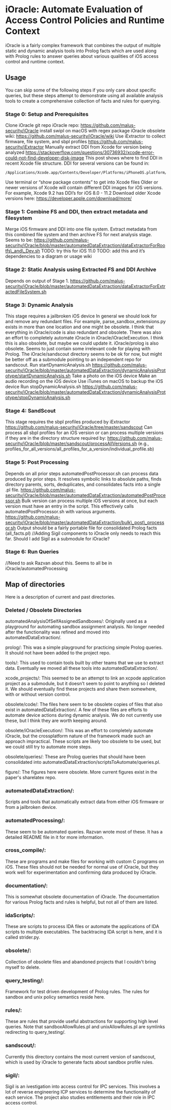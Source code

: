 # iOracle: Automate Evaluation of Access Control Policies and Runtime Context

iOracle is a fairly complex framework that combines the output of multiple static and dynamic analysis tools into Prolog facts which are used along with Prolog rules to answer queries about various qualities of iOS access control and runtime context.

## Usage

You can skip some of the following steps if you only care about specific queries, but these steps attempt to demonstrate using all available analysis tools to create a comprehensive collection of facts and rules for querying.

### Stage 0: Setup and Prerequisites

Clone iOracle git repo
iOracle repo: https://github.com/malus-security/iOracle
install swipl on macOS with regex package 
iOracle obsolete wiki: https://github.com/malus-security/iOracle/wiki
Use iExtractor to collect firmware, file system, and sbpl profiles
https://github.com/malus-security/iExtractor
Manually extract DDI from Xcode for version being analyzed
https://stackoverflow.com/questions/30736932/xcode-error-could-not-find-developer-disk-image This post shows where to find DDI in recent Xcode file structure.
DDI for several versions can be found in: 
```
/Applications/Xcode.app/Contents/Developer/Platforms/iPhoneOS.platform/DeviceSupport
```
Use terminal or “show package contents” to get into Xcode files
Older or newer versions of Xcode will contain different DDI images for iOS versions. For example, Xcode 9.2 has DDI’s for iOS 8.0 - 11.2
Download older Xcode versions here: https://developer.apple.com/download/more/  

### Stage 1: Combine FS and DDI, then extract metadata and filesystem

Merge iOS firmware and DDI into one file system.
Extract metadata from this combined file system and then archive FS for next analysis stage.
Seems to be: 
https://github.com/malus-security/iOracle/blob/master/automatedDataExtraction/dataExtractorForRootfs\_and\_Dev.sh
TODO: try this for iOS 11.0
TODO: add this and it’s dependencies to a diagram or usage wiki

### Stage 2: Static Analysis using Extracted FS and DDI Archive
Depends on output of Stage 1.
https://github.com/malus-security/iOracle/blob/master/automatedDataExtraction/dataExtractorForExtractedFileSystem.sh

### Stage 3: Dynamic Analysis
This stage requires a jailbroken iOS device
In general we should look for and remove any redundant files. For example, parse\_sandbox\_extensions.py exists in more than one location and one might be obsolete. I think that everything in iOracle/code is also redundant and obsolete. There was also an effort to completely automate iOracle in iOracle/iOracleExecution. I think this is also obsolete, but maybe we could update it. iOracle/prolog is also obsolete. Seems to just contain some irrelevant code for playing with Prolog. The iOracle/sandscout directory seems to be ok for now, but might be better off as a submodule pointing to an independent repo for sandscout.
Run startDynamicAnalysis.sh
https://github.com/malus-security/iOracle/blob/master/automatedDataExtraction/dynamicAnalysisPrototype/startDynamicAnalysis.sh
Take a photo on the iOS device
Make an audio recording on the iOS device
Use iTunes on macOS to backup the iOS device
Run stopDynamicAnalysis.sh
https://github.com/malus-security/iOracle/blob/master/automatedDataExtraction/dynamicAnalysisPrototype/stopDynamicAnalysis.sh

### Stage 4: SandScout
This stage requires the sbpl profiles produced by iExtractor
https://github.com/malus-security/iOracle/tree/master/sandscout
Can process all sbpl profiles for an iOS version or can process multiple versions if they are in the directory structure required by:
https://github.com/malus-security/iOracle/blob/master/sandscout/processAllVersions.sh
(e.g., profiles\_for\_all\_versions/all\_profiles\_for\_a\_version/individual\_profile.sb)

### Stage 5: Post Processing
Depends on all prior steps
automatedPostProcessor.sh can process data produced by prior steps. It resolves symbolic links to absolute paths, finds directory parents, sorts, deduplicates, and consolidates facts into a single .pl file. 
https://github.com/malus-security/iOracle/blob/master/automatedDataExtraction/automatedPostProcessor.sh 
Bulk version can process multiple iOS versions at once, but each version must have an entry in the script. This effectively calls automatedPostProcessor.sh with various arguments.
https://github.com/malus-security/iOracle/blob/master/automatedDataExtraction/bulk\_post\_processor.sh
Output should be a fairly portable file for consolidated Prolog facts (all\_facts.pl)
//Adding Sigil components to iOracle only needs to reach this far. Should I add Sigil as a submodule for iOracle?

### Stage 6: Run Queries
//Need to ask Razvan about this. Seems to all be in iOracle/automatedProcessing

## Map of directories
Here is a description of current and past directories.

### Deleted / Obsolete Directories
automatedAnalysisOfSelfAssignedSandboxes/:
Originally used as a playground for automating sandbox assignment analysis. No longer needed after the functionality was refined and moved into automatedDataExtraction/.

prolog/:
This was a simple playground for practicing simple Prolog queries.
It should not have been added to the project repo.

tools/:
This used to contain tools built by other teams that we use to extract data.
Eventually we moved all these tools into automatedDataExtraction/.

xcode\_projects/:
This seemed to be an attempt to link an xcpode application project as a submodule, but it doesn't seem to point to anything so I deleted it.
We should eventually find these projects and share them somewhere, with or without version control.

obsolete/code/:
The files here seem to be obsolete copies of files that also exist in automatedDataExtraction/. A few of these files are efforts to automate device actions during dynamic analysis. We do not currently use these, but I think they are worth keeping around.

obsolete/iOracleExecution/:
This was an effort to completely automate iOracle, but the crossplatform nature of the framework made such an approach impractical.
These scripts are likely too obsolete to be used, but we could still try to automate more steps.

obsolete/queries/:
These are Prolog queries that should have been consolidated into automatedDataExtraction/scriptsToAutomate/queries.pl.

figure/:
The figures here were obsolete. More current figures exist in the paper's sharelatex repo.

### automatedDataExtraction/:
Scripts and tools that automatically extract data from either iOS firmware or from a jailbroken device.

### automatedProcessing/:
These seem to be automated queries.
Razvan wrote most of these.
It has a detailed README file in it for more information.

### cross\_compile/:
These are programs and make files for working with custom C programs on iOS.
These files should not be needed for normal use of iOracle, but they work well for experimentation and confirming data produced by iOracle.

### documentation/:
This is somewhat obsolete documentation of iOracle.
The documentation for various Prolog facts and rules is helpful, but not all of them are listed.

### idaScripts/:
These are scripts to process IDA files or automate the applications of IDA scripts to multiple executables.
The backtracing IDA script is here, and it is called strider.py.

### obsolete/:
Collection of obsolete files and abandoned projects that I couldn't bring myself to delete.

### query\_testing/:
Framework for test driven development of Prolog rules.
The rules for sandbox and unix policy semantics reside here.

### rules/:
These are rules that provide useful abstractions for supporting high level queries.
Note that sandboxAllowRules.pl and unixAllowRules.pl are symlinks redirecting to query\_testing/.

### sandscout/:
Currently this directory contains the most current version of sandscout, which is used by iOracle to generate facts about sandbox profile rules.

### sigil/:
Sigil is an ivestigation into access control for IPC services.
This involves a lot of reverse engineering ICP services to determine the functionality of each service.
The project also studies entitlements and their role in IPC access control.


